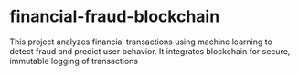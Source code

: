 # financial-fraud-blockchain
This project analyzes financial transactions using machine learning to detect fraud and predict user behavior. It integrates blockchain for secure, immutable logging of transactions

